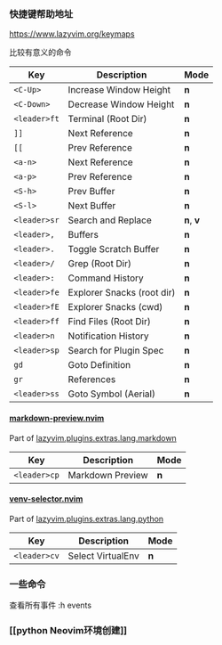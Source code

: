 ### 快捷键帮助地址
https://www.lazyvim.org/keymaps

比较有意义的命令

| Key          | Description                | Mode         |
| ------------ | -------------------------- | ------------ |
| `<C-Up>`     | Increase Window Height     | **n**        |
| `<C-Down>`   | Decrease Window Height     | **n**        |
| `<leader>ft` | Terminal (Root Dir)        | **n**        |
| `]]`         | Next Reference             | **n**        |
| `[[`         | Prev Reference             | **n**        |
| `<a-n>`      | Next Reference             | **n**        |
| `<a-p>`      | Prev Reference             | **n**        |
| `<S-h>`      | Prev Buffer                | **n**        |
| `<S-l>`      | Next Buffer                | **n**        |
| `<leader>sr` | Search and Replace         | **n**, **v** |
| `<leader>,`  | Buffers                    | **n**        |
| `<leader>.`  | Toggle Scratch Buffer      | **n**        |
| `<leader>/`  | Grep (Root Dir)            | **n**        |
| `<leader>:`  | Command History            | **n**        |
| `<leader>fe` | Explorer Snacks (root dir) | **n**        |
| `<leader>fE` | Explorer Snacks (cwd)      | **n**        |
| `<leader>ff` | Find Files (Root Dir)      | **n**        |
| `<leader>n`  | Notification History       | **n**        |
| `<leader>sp` | Search for Plugin Spec     | **n**        |
| `gd`         | Goto Definition            | **n**        |
| `gr`         | References                 | **n**        |
| `<leader>ss` | Goto Symbol (Aerial)       | **n**        |
#### [markdown-preview.nvim](https://github.com/iamcco/markdown-preview.nvim.git)

Part of [lazyvim.plugins.extras.lang.markdown](https://www.lazyvim.org/extras/lang/markdown)

|Key|Description|Mode|
|---|---|---|
|`<leader>cp`|Markdown Preview|**n**|
#### [venv-selector.nvim](https://github.com/linux-cultist/venv-selector.nvim.git)

Part of [lazyvim.plugins.extras.lang.python](https://www.lazyvim.org/extras/lang/python)

|Key|Description|Mode|
|---|---|---|
|`<leader>cv`|Select VirtualEnv|**n**|

### 一些命令

查看所有事件
:h events

### [[python Neovim环境创建]]
